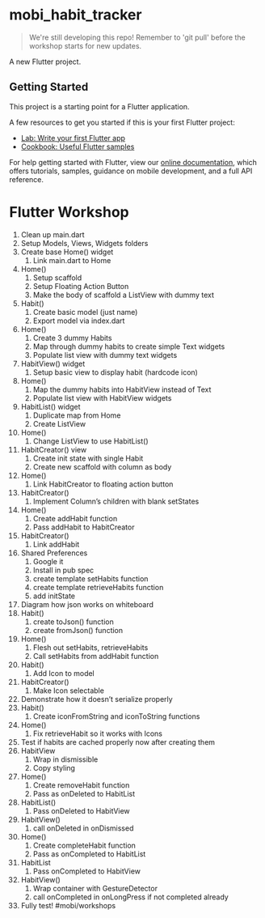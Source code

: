 # mobi_habit_tracker

> We're still developing this repo! Remember to 'git pull' before the workshop starts for new updates.

A new Flutter project.

## Getting Started

This project is a starting point for a Flutter application.

A few resources to get you started if this is your first Flutter project:

- [Lab: Write your first Flutter app](https://flutter.dev/docs/get-started/codelab)
- [Cookbook: Useful Flutter samples](https://flutter.dev/docs/cookbook)

For help getting started with Flutter, view our
[online documentation](https://flutter.dev/docs), which offers tutorials,
samples, guidance on mobile development, and a full API reference.

# Flutter Workshop

1. Clean up main.dart
2. Setup Models, Views, Widgets folders
3. Create base Home() widget
	1. Link main.dart to Home
4. Home()
	1. Setup scaffold
	2. Setup Floating Action Button
	3. Make the body of scaffold a ListView with dummy text
5. Habit()
	1. Create basic model (just name)
	2. Export model via index.dart
6. Home()
	1. Create 3 dummy Habits
	2. Map through dummy habits to create simple Text widgets
	3. Populate list view with dummy text widgets
7. HabitView() widget
	1. Setup basic view to display habit (hardcode icon)
8. Home()
	1. Map the dummy habits into HabitView instead of Text
	2. Populate list view with HabitView widgets
9. HabitList() widget
	1. Duplicate map from Home
	2. Create ListView
10. Home()
	1. Change ListView to use HabitList()
11. HabitCreator() view
	1. Create init state with single Habit
	2. Create new scaffold with column as body
12. Home()
	1. Link HabitCreator to floating action button
13. HabitCreator()
	1. Implement Column’s children with blank setStates
14. Home()
	1. Create addHabit function
	2. Pass addHabit to HabitCreator
15. HabitCreator()
	1. Link addHabit
16. Shared Preferences
	1. Google it
	2. Install in pub spec
	3. create template setHabits function
	4. create template retrieveHabits function
	5. add initState
17. Diagram how json works on whiteboard
18. Habit()
	1. create toJson() function
	2. create fromJson() function
19. Home()
	1. Flesh out setHabits, retrieveHabits
	2. Call setHabits from addHabit function
20. Habit()
	1. Add Icon to model
21. HabitCreator()
	1. Make Icon selectable
22. Demonstrate how it doesn’t serialize properly
23. Habit()
	1. Create iconFromString and iconToString functions
24. Home()
	1. Fix retrieveHabit so it works with Icons
25. Test if habits are cached properly now after creating them
26. HabitView
	1. Wrap in dismissible
	2. Copy styling
27. Home()
	1. Create removeHabit function
	2. Pass as onDeleted to HabitList
28. HabitList()
	1. Pass onDeleted to HabitView
29. HabitView()
	1. call onDeleted in onDismissed
30. Home()
	1. Create completeHabit function
	2. Pass as onCompleted to HabitList
31. HabitList
	1. Pass onCompleted to HabitView
32. HabitView()
	1. Wrap container with GestureDetector
	2. call onCompleted in onLongPress if not completed already
33. Fully test!
#mobi/workshops
